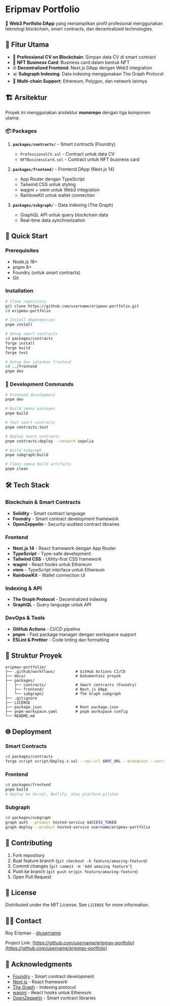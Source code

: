 # Eripmav Portfolio

🚀 **Web3 Portfolio DApp** yang menampilkan profil profesional menggunakan teknologi blockchain, smart contracts, dan decentralized technologies.

## 🌟 Fitur Utama

- 📝 **Professional CV on Blockchain**: Simpan data CV di smart contract
- 🎨 **NFT Business Card**: Business card dalam bentuk NFT
- 🌐 **Decentralized Frontend**: Next.js DApp dengan Web3 integration
- 📊 **Subgraph Indexing**: Data indexing menggunakan The Graph Protocol
- 🔗 **Multi-chain Support**: Ethereum, Polygon, dan network lainnya

## 🏗️ Arsitektur

Proyek ini menggunakan arsitektur **monorepo** dengan tiga komponen utama:

### 📦 Packages

1. **`packages/contracts/`** - Smart contracts (Foundry)
   - `ProfessionalCV.sol` - Contract untuk data CV
   - `NFTBusinessCard.sol` - Contract untuk NFT business card

2. **`packages/frontend/`** - Frontend DApp (Next.js 14)
   - App Router dengan TypeScript
   - Tailwind CSS untuk styling
   - wagmi + viem untuk Web3 integration
   - RainbowKit untuk wallet connection

3. **`packages/subgraph/`** - Data indexing (The Graph)
   - GraphQL API untuk query blockchain data
   - Real-time data synchronization

## 🚀 Quick Start

### Prerequisites

- Node.js 18+
- pnpm 8+
- Foundry (untuk smart contracts)
- Git

### Installation

```bash
# Clone repository
git clone https://github.com/username/eripmav-portfolio.git
cd eripmav-portfolio

# Install dependencies
pnpm install

# Setup smart contracts
cd packages/contracts
forge install
forge build
forge test

# Setup dan jalankan frontend
cd ../frontend
pnpm dev
```

### 🔧 Development Commands

```bash
# Frontend development
pnpm dev

# Build semua packages
pnpm build

# Test smart contracts
pnpm contracts:test

# Deploy smart contracts
pnpm contracts:deploy --network sepolia

# Build subgraph
pnpm subgraph:build

# Clean semua build artifacts
pnpm clean
```

## 🛠️ Tech Stack

### Blockchain & Smart Contracts
- **Solidity** - Smart contract language
- **Foundry** - Smart contract development framework
- **OpenZeppelin** - Security-audited contract libraries

### Frontend
- **Next.js 14** - React framework dengan App Router
- **TypeScript** - Type-safe development
- **Tailwind CSS** - Utility-first CSS framework
- **wagmi** - React hooks untuk Ethereum
- **viem** - TypeScript interface untuk Ethereum
- **RainbowKit** - Wallet connection UI

### Indexing & API
- **The Graph Protocol** - Decentralized indexing
- **GraphQL** - Query language untuk API

### DevOps & Tools
- **GitHub Actions** - CI/CD pipeline
- **pnpm** - Fast package manager dengan workspace support
- **ESLint & Prettier** - Code linting dan formatting

## 📁 Struktur Proyek

```
eripmav-portfolio/
├── .github/workflows/         # GitHub Actions CI/CD
├── docs/                      # Dokumentasi proyek
├── packages/
│   ├── contracts/             # Smart contracts (Foundry)
│   ├── frontend/              # Next.js DApp
│   └── subgraph/              # The Graph subgraph
├── .gitignore
├── LICENSE
├── package.json               # Root package.json
├── pnpm-workspace.yaml        # pnpm workspace config
└── README.md
```

## 🌐 Deployment

### Smart Contracts
```bash
cd packages/contracts
forge script script/Deploy.s.sol --rpc-url $RPC_URL --broadcast --verify
```

### Frontend
```bash
cd packages/frontend
pnpm build
# Deploy ke Vercel, Netlify, atau platform pilihan
```

### Subgraph
```bash
cd packages/subgraph
graph auth --product hosted-service $ACCESS_TOKEN
graph deploy --product hosted-service username/eripmav-portfolio
```

## 🤝 Contributing

1. Fork repository
2. Buat feature branch (`git checkout -b feature/amazing-feature`)
3. Commit changes (`git commit -m 'Add amazing feature'`)
4. Push ke branch (`git push origin feature/amazing-feature`)
5. Open Pull Request

## 📄 License

Distributed under the MIT License. See `LICENSE` for more information.

## 🙋‍♂️ Contact

Roy Eripmav - [@username](https://twitter.com/username)

Project Link: [https://github.com/username/eripmav-portfolio](https://github.com/username/eripmav-portfolio)

## 🙏 Acknowledgments

- [Foundry](https://getfoundry.sh/) - Smart contract development
- [Next.js](https://nextjs.org/) - React framework
- [The Graph](https://thegraph.com/) - Indexing protocol
- [wagmi](https://wagmi.sh/) - React hooks untuk Ethereum
- [OpenZeppelin](https://openzeppelin.com/) - Smart contract libraries
